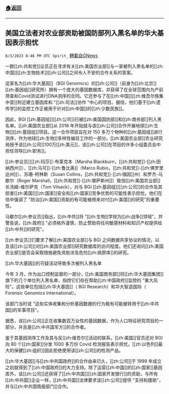 ###  [:house:返回](README.md)
---


## 美国立法者对农业部资助被国防部列入黑名单的华大基因表示担忧
`8/3/2023 8:46 PM UTC Spirit_` [轉載自GNews](https://gnews.org/articles/1521145)



一群[[zh:共和党]]议员正在寻求有关[[zh:美国农业部]]与一家被列入黑名单的[[zh:中国]][[zh:生物技术]][[zh:公司]]之间令人不安的合作关系的答案。

这家名为[[zh:华大基因]]（BGI Genomics）的[[zh:公司]]（前身为[[zh:北京]][[zh:基因组]]研究所）拥有一个庞大的基因数据库，并获得了在全球范围内为产前筛查和Covid测试进行DNA测序的合同。它还参与了在[[zh:中国]][[zh:维吾尔族集中营]]附近建立基因库和 "[[zh:司法]]协作 "中心的项目。据信，他们基于[[zh:遗传学]]的监控工作正被用于针对[[zh:中国]]的[[zh:少数民族]]。

因此，BGI [[zh:基因组]][[zh:公司]]已被[[zh:美国国防部]]和[[zh:商务部]]列入黑名单。[[zh:美国农业部]]从 2018 年开始就与该[[zh:公司]]合作开展地球[[zh:生物]][[zh:基因组]]项目。这一合作项目旨在对 150 多万个物种的[[zh:基因组]]进行测序，作为地球[[zh:生物]]多样性编目工作的一部分。[[zh:美国农业部]]农业研究局授予该[[zh:公司]]100万[[zh:美元]]，该[[zh:公司]]在项目的许多小组委员会中担任领导[[zh:职务]]。

[[zh:参议员]][[zh:玛莎]]-布莱克本（Marsha Blackburn，[[zh:共和党]]-[[zh:田纳西州]]）、[[zh:马可]]-[[zh:鲁比奥]]（Marco Rubio，[[zh:共和党]]-[[zh:佛罗里达州]]）、苏珊-柯林斯（Susan Collins，[[zh:共和党]]-[[zh:缅因]]州）和罗杰-马歇尔（Roger Marshall，[[zh:共和党]]-[[zh:堪萨斯州]]）致信[[zh:美国农业部]]长汤姆-维尔萨克（Tom Vilsack），对与 BGI [[zh:基因组]][[zh:公司]]的合作及其损害[[zh:美国]][[zh:国家]]安全和[[zh:国家]]竞争优势的可能性表示担忧。他们在信中强调了 "防治[[zh:美国]]资助的有可能被用来对付[[zh:美国]]的研究"的重要性。

马歇尔[[zh:参议员]]指出，[[zh:中共]]将 "[[zh:生物]]学视为[[zh:战争]]领域"，并警告说，[[zh:政府]] "必须格外谨慎，防止赞助将任何敏感材料和知识产权提供给[[zh:中共]]的研究"。

[[zh:参议员]]们要求了解[[zh:美国农业部]]与 BGI 之间数据共享协议的情况，以及该[[zh:公司]]对[[zh:美国农业部]]研究数据库的访问程度。他们还询问[[zh:美国农业部]]是否会采取措施避免资助涉及危险[[zh:病原体]]的研究。

[[zh:华大基因]]的可疑活动导致多次被列入黑名单

今年 3 月，作为出口控制监督的一部分，[[zh:美国商务部]]将[[zh:华大基因集团]]旗下的几个单位列入黑名单，指控它们存在帮助[[zh:中国政府]]监控的 "重大风险"。这些单位包括[[zh:华大基因]]（ BGI Research）和华大智造国际（ Forensic Genomics International）。

该部门当时说 "这些实体收集和分析基因数据的行为极有可能被转用于[[zh:中共国]]的军事项目"。

据悉，该[[zh:公司]]正在收集数百万女性的基因数据，作为人口特征研究项目的一部分，并且是[[zh:中共国军方]]的合作者。

鉴于其基因测序工作及其与反[[zh:维吾尔]]活动的联系，[[zh:美国]]官员还对 BGI 向 80 个[[zh:国家]]分发 1000 多万份 Covid 检测报告表示担忧。[[zh:以色列]]最大的保健[[zh:组织]]因此拒绝使用该[[zh:公司]]的检测产品。

[[zh:华大基因]]与[[zh:中共国政府]]的合作由来已久，[[zh:公司]]于 1999 年成立之初就得到了[[zh:中国政府]]的大力支持。除了运营[[zh:中国]]的[[zh:国家]]基因库外，该[[zh:公司]]还获得了[[zh:中共国]][[zh:国家开发银行]]的资助，与所有[[zh:中共国]]企业一样，[[zh:中共国]]法律要求该[[zh:公司]]提供 "支持和援助"，并与[[zh:中共国情报部门]]合作。


